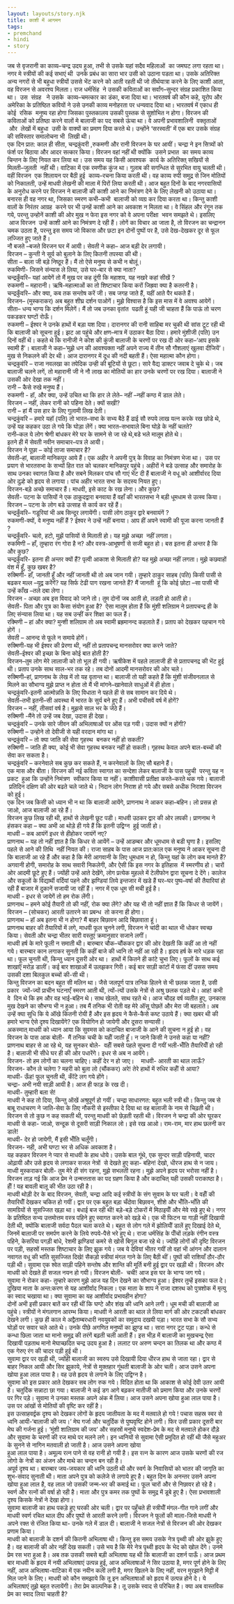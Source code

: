 ```yaml
---  
layout: layouts/story.njk  
title: काशी में आगमन  
tags:  
- premchand  
- hindi  
- story  
---  
```

    
जब से वृजरानी का काव्य–चन्द्र उदय हुआ, तभी से उसके यहां सदैव महिलाओं  का जमघट लगा रहता था। नगर मे स्त्रीयों की कई सभाएं थी  उनके प्रबंध का सारा भार उसी को उठाना पडता था। उसके अतिरिक्त अन्य नगरों से भी बहुधा स्त्रीयों उससे भेंट करने को आती रहती थी जो तीर्थयात्रा करने के लिए काशी आता, वह विरजन से अवरश्य मिलता। राज धर्मसिंह  ने उसकी कविताओं का सर्वांग–सुन्दर संग्रह प्रकाशित किया था।  उस  संग्रह   ने उसके  काव्य–चमत्कार का डंका, बजा दिया था। भारतवर्ष की कौन कहे, यूरोप और अमेरिका के प्रतिष्ठित कवियों ने उसे उनकी काव्य मनोहरता पर धन्यवाद दिया था। भारतवर्ष में एकाध ही कोई  रसिक  मनुष्य रहा होगा जिसका पुस्तकालय उसकी पुस्तक से सुशोभित न होगा। विरजन की कविताओं को प्रतिष्ठा करने वालों मे बालाजी का पद सबसे ऊंचा था। वे अपनी प्रभावशालिनी  वक्तृताओं  और  लेखों में बहुधा  उसी के वाक्यों का प्रमाण दिया करते थे। उन्होंने ‘सरस्वती’ में एक बार उसके संग्रह की सविस्तार समालोचना भी  लिखी थी।  
एक दिन प्रात: काल ही सीता, चन्द्रकुंवरी ,रुकमणी और रानी विरजन के घर आयीं। चन्द्रा ने इन सित्र्यों को फंर्श पर बिठाया और आदर सत्कार किया। विरजन वहां नहीं थी क्योंकि  उसने प्रभात  का समय काव्य चिन्तन के लिए नियत कर लिया था। उस समय यह किसी आवश्यक  कार्य के अतिरिक्त् सखियों से मिलती–जुलती  नहीं थी। वाटिका में एक रमणीक कुंज था। गुलाब की सगन्धित से सुरभित वायु चलती थी। वहीं विरजन  एक शिलायन पर बैठी हुई  काव्य–रचना किया करती थी। वह काव्य रुपी समुद्र से जिन मोतियों को निकालती, उन्हें माधवी लेखनी की माला में पिरों लिया करती थी। आज बहुत दिनों के बाद नगरवासियों के अनुरोध करने पर विरजन ने बालाजी की काशी आने का निमंत्रण देने के लिए लेखनी को उठाया था। बनारस ही वह नगर था, जिसका स्मरण कभी–कभी  बालाजी को व्यग्र कर दिया करता था। किन्तु काशी वालों के निरंतर आग्रह  करने पर भी उनहें काशी आने का अवकाश न मिलता था। वे सिंहल और रंगून तक गये, परन्तु उन्होनें काशी की ओर मुख न फेरा इस नगर को वे अपना परीक्षा  भवन समझते थे। इसलिए  आज विरजन  उन्हें काशी आने का निमंत्रण दे रही हैं। लोगें का विचार आ जाता है, तो विरजन का चन्द्रानन चमक उठता है, परन्तु इस समय जो विकास और छटा इन दोनों पुष्पों पर है, उसे देख-देखकर दूर से फूल लज्जित हुए जाते हैं।  
नौ बजते –बजते विरजन घर में आयी। सेवती ने कहा– आज बड़ी देर लगायी।  
विरजन – कुन्ती ने सूर्य को बुलाने के लिए कितनी तपस्या की थी।  
सीता – बाला जी बड़े निष्ठूर हैं। मैं तो ऐसे मनुष्य से कभी न बोलूं।  
रुकमिणी- जिसने संन्यास ले लिया, उसे घर–बार से क्या नाता?  
चन्द्रकुँवरि– यहां आयेगें तो मैं मुख पर कह दूंगी कि महाशय, यह नखरे कहां सीखें ?  
रुकमणी – महारानी। ऋषि-महात्माओं का तो शिष्टाचार किया करों जिह्रवा क्या है कतरनी है।  
चन्द्रकुँवरि– और क्या, कब तक सन्तोष करें जी। सब जगह जाते हैं, यहीं आते पैर थकते हैं।  
विरजन– (मुस्कराकर) अब बहुत शीघ्र दर्शन पाओगें। मुझे विश्वास है कि इस मास में वे अवश्य आयेगें।  
सीता– धन्य भाग्य कि दर्शन मिलेगें। मैं तो जब उनका वृतांत  पढती हूं यही जी चाहता हैं कि पाऊं तो चरण पकडकर घण्टों रोऊँ।  
रुकमणी – ईश्वर ने उनके हाथों में बड़ा यश दिया। दारानगर की रानी साहिबा मर चुकी थी सांस टूट रही थी कि बालाजी को सूचना हुई। झट आ पहुंचे और क्षण–मात्र में उठाकर बैठा दिया। हमारे मुंशीजी (पति) उन दिनों वहीं थें। कहते थे कि रानीजी ने कोश की कुंजी बालाजी के चरणों पर रख दी ओर कहा–‘आप इसके स्वामी हैं’। बालाजी ने कहा–‘मुझे धन की आवश्यक्ता नहीं अपने राज्य में तीन सौ गौशलाएं खुलवा दीजियें’। मुख से निकलने की देर थी। आज दारानगर में दूध की नदी बहती हैं। ऐसा महात्मा कौन होगा।  
चन्द्रकुवंरि – राजा नवलखा का तपेदिक उन्ही की बूटियों से छूटा। सारे वैद्य डाक्टर जवाब दे चुके थे। जब बालाजी चलने लगें, तो महारानी जी ने नौ लाख का मोतियों का हार उनके चरणों पर रख दिया। बालाजी ने उसकी ओर देखा तक नहीं।  
रानी – कैसे रुखे मनुष्य हैं।  
रुकमणी - हॉ, और क्या, उन्हें उचित था कि हार ले लेते– नहीं –नहीं कण्ठ में डाल लेते।  
विरजन – नहीं, लेकर रानी को पहिना देते। क्यों सखी?  
रानी – हां मैं उस हार के लिए गुलामी लिख देती।  
चन्द्रकुंवरि – हमारे यहॉ (पति) तो भारत–सभा के सभ्य बैठे हैं ढाई सौ रुपये लाख यत्न करके रख छोडे थे, उन्हें यह कहकर उठा ले गये कि घोड़ा लेंगें। क्या भारत–सभावाले बिना घोड़े के नहीं चलते?  
रानी–कल ये लोग श्रेणी बांधकर मेरे घर के सामने से जा रहे थे,बडे भले मालूम होते थे।  
इतने ही में सेवती नवीन समाचार–पत्र ले आयी।  
विरजन ने पूछा – कोई ताजा समाचार है?  
सेवती–हां, बालाजी मानिकपुर आये हैं। एक अहीर ने अपनी पुत्र् के विवाह का निमंत्रण भेजा था।  उस पर प्रयाग से भारतसभा के सभ्यों हित रात को चलकर मानिकपुर पहुंचे। अहीरों ने बडे उत्साह और समारोह के साथ उनका स्वागत किया है और सबने मिलकर पांच सौ गाएं भेंट दी हैं बालाजी ने वधू को आशीर्वारद दिया ओर दुल्हे को हृदय से लगाया। पांच अहीर भारत सभा के सदस्य नियत हुए।  
विरजन-बड़े अच्छे समाचार हैं। माधवी, इसे काट के रख लेना। और कुछ?  
सेवती- पटना के पासियों ने एक ठाकुदद्वारा बनवाया हैं वहाँ की भारतसभा ने बड़ी धूमधाम से उत्स्व किया।  
विरजन – पटना के लोग बडे उत्साह से कार्य कर रहें हैं।  
चन्द्रकुँवरि– गडूरियां भी अब सिन्दूर लगायेंगी। पासी लोग ठाकुर द्वारे बनवायंगें ?  
रुकमणी-क्यों, वे मनुष्य नहीं हैं ? ईश्वर ने उन्हें नहीं बनाया। आप हीं अपने स्वामी की पूजा करना जानती हैं ?  
चन्द्रकुँवरि- चलो, हटो, मुझें पासियों से मिलाती हो। यह मुझे अच्छा  नहीं लगता।  
रुकमिणी – हाँ, तुम्हारा रंग गोरा है न? और वस्त्र-आभूषणों से सजी बहुत हो। बस इतना ही अन्तर है कि और कुछ?  
चन्द्रकुँवरि- इतना ही अन्तर क्यों हैं? पृत्वी आकाश से मिलाती हो? यह मुझे अच्छा नहीं लगता। मुझे कछवाहों वंश में हूँ, कुछ खबर है?  
रुक्मिणी- हाँ, जानती हूँ और नहीं जानती थी तो अब जान गयी। तुम्हारे ठाकुर साहब (पति) किसी पासी से बढकर मल्ल –युद्व करेंगें? यह सिर्फ टेढी पाग रखना जानते हैं? मैं जानती  हूं कि कोई छोटा –सा पासी भी उन्हें काँख –तले दबा लेगा।  
विरजन - अच्छा अब इस विवाद को जाने तो। तुम दोनों जब आती हो, लडती हो आती हो।  
सेवती- पिता और पुत्र का कैसा संयोग हुआ है?  ऐसा मालुम होता हैं कि मुंशी शलिग्राम ने प्रतापचन्द्र ही के लिए संन्यास लिया था। यह सब उन्हीं कर शिक्षा का फल हैं।  
रक्मिणी – हां और क्या? मुन्शी शलिग्राम तो अब स्वामी ब्रह्रमानन्द कहलाते हैं। प्रताप को देखकर पहचान गये होगें ।  
सेवती – आनन्द से फूले न समाये होगें।  
रुक्मिणी-यह भी ईश्वर की प्रेरणा थी, नहीं तो प्रतापचन्द्र मानसरोवर क्या करने जाते?  
सेवती–ईश्वर की इच्छा के बिना कोई बात होती है?  
विरजन–तुम लोग मेरे लालाजी को तो भूल ही गयी। ऋषीकेश में पहले लालाजी ही से प्रतापचनद्र की भेंट हुई थी। प्रताप उनके साथ साल-भर तक रहे। तब दोनों आदमी मानसरोवर की ओर चले।  
रुक्मिणी–हां, प्राणनाथ के लेख में तो यह वृतान्त था। बालाजी तो यही कहते हैं कि मुंशी संजीवनलाल से मिलने का सौभाग्य मुझे प्राप्त न होता तो मैं भी मांगने–खानेवाले साधुओं में ही होता।  
चन्द्रकुंवरि-इतनी आत्मोन्नति के लिए विधाता ने पहले ही से सब सामान कर दिये थे।  
सेवती–तभी इतनी–सी अवस्था में भारत के सुर्य बने हुए हैं। अभी पचीसवें वर्ष में होगें?  
विरजन – नहीं, तीसवां वर्ष है। मुझसे साल भर के जेठे हैं।  
रुक्मिणी -मैंने तो उन्हें जब देखा, उदास ही देखा।  
चन्द्रकुंवरि – उनके सारे जीवन की अभिलाषाओं पर ओंस पड़ गयी। उदास क्यों न होंगी?  
रुक्मिणी – उन्होने तो देवीजी से यही वरदान मांगा था।  
चन्द्रकुंवरि – तो क्या जाति की सेवा गृहस्थ  बनकर नहीं हो सकती?  
रुक्मिणी – जाति ही क्या, कोई भी सेवा गृहस्थ बनकर नहीं हो सकती। गृहस्थ केवल अपने बाल-बच्चों की सेवा कर सकता है।  
चन्द्रकुंवरि – करनेवाले सब कुछ कर सकते हैं, न करनेवालों के लिए सौ बहाने हैं।  
एक मास और बीता। विरजन की नई कविता स्वागत का सन्देशा लेकर बालाजी के पास पहुची  परन्तु यह न प्रकट  हुआ कि उन्होंने निमंत्रण  स्वीकार किया या नहीं। काशीवासी प्रतीक्षा करते–करते थक गये। बालाजी  प्रतिदिन दक्षिण की ओर बढते चले जाते थे। निदान लोग निराश हो गये और सबसे अधीक निराशा विरजन को हुई।  
एक दिन जब किसी को ध्यान भी न था कि बालाजी आयेंगे, प्राणनाथ ने आकर कहा–बहिन। लो प्रसन्न हो जाओ, आज बालाजी आ रहे हैं।  
विरजन कुछ लिख रही थी, हाथों से लेखनी छूट पडी। माधवी उठकर द्वार की ओर लपकी। प्राणनाथ ने हंसकर कहा – क्या अभी आ थोड़े ही गये हैं कि इतनी उद्विग्न  हुई जाती हो।  
माधवी – कब आयंगें इधर से हीहोकर जायंगें नए?  
प्राणनाथ – यह तो नहीं ज्ञात है कि किधर से आयेंगें – उन्हें आडम्बर और धूमधाम से बडी घृणा है। इसलिए पहले से आने की तिथि  नहीं नियत की। राजा साहब के पास आज प्रात:काल एक मनुष्य ने आकर सूचना दी कि बालाजी आ रहे हैं और कहा है कि मेरी आगवानी के लिए धूमधाम न हो, किन्तु यहां के लोग कब मानते हैं? अगवानी होगी, समारोह के साथ सवारी निकलेगी, और ऐसी कि इस नगर के इतिहास  में स्मरणीय हो। चारों ओर आदमी छूटे हुए हैं। ज्योंही उन्हें आते देखेंगे, लोग प्रत्येक मुहल्ले में टेलीफोन द्वारा सूचना दे देंगे। कालेज और सकूलों के विद्यार्थी वर्दियां पहने और झण्डियां लिये इन्तजार में खडे हैं घर–घर पुष्प–वर्षा की तैयारियां हो रही हैं बाजार में दुकानें सजायी जा रहीं हैं। नगर में एक धूम सी मची हुई है।  
माधवी - इधर से जायेगें तो हम रोक लेंगी।  
प्राणनाथ – हमने कोई तैयारी तो की नहीं, रोक क्या लेंगे? और यह भी तो नहीं ज्ञात हैं कि किधर से जायेंगें।  
विरजन – (सोचकर) आरती उतारने का प्रबन्ध  तो करना ही होगा।  
प्राणनाथ – हॉ अब इतना भी न होगा? मैं बाहर बिछावन आदि बिछावाता हूं।  
प्राणनाथ बाहर की तैयारियों में लगे, माधवी फूल चुनने लगी, विरजन ने चांदी का थाल भी धोकर स्वच्छ किया। सेवती और चन्द्रा भीतर सारी वस्तुएं क्रमानुसार सजाने लगीं।  
माधवी हर्ष के मारे फूली न समाती थी। बारम्बार चौक–चौंककर द्वार की ओर देखती कि कहीं आ तो नहीं गये। बारम्बार कान लगाकर सुनती कि कहीं बाजे की ध्वनि तो नहीं आ रही है। हृदय हर्ष के मारे धड़क रहा था। फूल चुनती थी, किन्तु ध्यान दूसरी ओर था।  हाथों में कितने ही कांटे चुभा लिए। फूलों के साथ कई शाखाऍं मरोड़ डालीं। कई बार शाखाओं में उलझकर गिरी। कई बार साड़ी कांटों में फंसा दीं उसस समय उसकी दशा बिलकुल बच्चों की-सी थी।  
किन्तु विरजन का बदन बहुत सी मलिन था। जैसे जलपूर्ण पात्र तनिक हिलने से भी छलक जाता है, उसी प्रकार  ज्यों-ज्यों प्राचीन घटनाएँ स्मरण आती थी, त्यों-त्यों उसके नेत्रों से अश्रु छलक पड़ते थे। आह! कभी वे  दिन थे कि हम और वह भाई-बहिन थे। साथ खेलते, साथ रहते थे। आज चौदह वर्ष व्यतीत हुए, उनकास मुख देखने का सौभग्य भी न हुआ। तब मैं तनिक भी रोती वह मेरे ऑंसू पोछतें और मेरा जी बहलाते। अब उन्हें क्या सुधि कि ये ऑंखे कितनी रोयी हैं और इस हृदय ने कैसे-कैसे कष्ट उठाये हैं। क्या खबर थी की हमारे भाग्य ऐसे दृश्य दिखायेंगे? एक वियोगिन हो जायेगी और दूसरा सन्यासी।  
अकस्मात् माधवी को ध्यान आया कि सुवमस को कदाचित बाजाजी के आने की सुचना न हुई हो। वह विरजन के पास आक बोली-  मैं तनिक चची के यहॉँ जाती हूँ। न जाने किसी ने उनसे कहा या नहीं?  
प्राणनाथ बाहर से आ रहे थे, यह सुनकर बोले-  वहॉँ सबसे पहले सूचना दी गयीं भली-भॉँति तैयारियॉँ हो रही है। बालाजी भी सीधे घर ही की ओर पधारेंगे। इधर से अब न आयेंगे।  
विरजन- तो हम लोगों का चलना चाहिए। कहीं देर न हो जाए।    माधवी- आरती का थाल लाऊँ?  
विरजन- कौन ले चलेगा ? महरी को बुला लो (चौंककर) अरे! तेरे हाथों में रुधिर कहॉँ से आया?  
माधवी- ऊँह! फूल चुनती थी, कॉँटे लग गये होंगे।  
चन्द्रा- अभी नयी साड़ी आयी है। आज ही फाड़ के रख दी।  
माधवी- तुम्हारी बला से!  
माधवी ने कह तो दिया, किन्तु ऑखें अश्रुपूर्ण हो गयीं। चन्द्रा साधारणत: बहुत भली स्त्री थी। किन्तु जब से बाबू राधाचरण ने जाति-सेवा के लिए नौकरी से इस्तीफा दे दिया था वह बालाजी के नाम से चिढ़ती थी। विरजन से तो कुछ न कह सकती थी, परन्तु माधवी को छेड़ती रहती थी। विरजन ने चन्द्रा की ओर घूरकर माधवी से कहा- जाओ, सन्दूक से दूसरी साड़ी निकाल लो। इसे रख आओ। राम-राम, मार हाथ छलनी कर डाले!  
माधवी- देर हो जायेगी, मैं इसी भॉँति चलूँगी।  
विरजन- नही, अभी घण्टा भर से अधिक अवकाश है।  
यह कहकर विरजन ने प्यार से माधवी के हाथ धोये। उसके बाल गूंथे, एक सुन्दर साड़ी पहिनायी, चादर ओढ़ायी और उसे हृदय से लगाकर सजल नेत्रों  से देखते हुए कहा- बहिन! देखो, धीरज हाथ से न जाय।  
माध्वी मुस्कराकर बोली- तुम मेरे ही संग रहना, मुझे सभलती रहना। मुझे अपने हृदय पर भरोसा नहीं है।  
विरजन ताड़ गई कि आज प्रेम ने उन्मत्ततास का पद ग्रहण किया है और कदाचित् यही उसकी पराकाष्ठा है। हॉँ ! यह बावली बालू की भीत उठा रही है।  
माधवी थोड़ी देर के बाद विरजन, सेवती, चन्द्रा आदि कई स्त्रीयों के संग सुवाम के घर चली। वे वहॉँ की तैयारियॉँ देखकर चकित हो गयीं। द्वार पर एक बहुत बड़ा चँदोवा बिछावन, शीशे और भॉँति-भाँति की सामग्रियों से सुसज्जित खड़ा था। बधाई बज रही थी! बड़े-बड़े टोकरों में मिठाइयॉँ और मेवे रखे हुए थे। नगर के प्रतिष्ठित सभ्य उत्तमोत्तम वस्त्र पहिने हुए स्वागत करने को खड़े थे। एक भी फिटन या गाड़ी नहीं दिखायी देती थी, क्योंकि बालाजी सर्वदा पैदल चला करते थे। बहुत से लोग गले में झोलियॉँ डालें हुए दिखाई देते थे, जिनमें बालाजी पर समर्पण करने के लिये रुपये-पैसे भरे हुए थे। राजा धर्मसिंह के पॉँचों लड़के रंगीन वस्त्र पहिने, केसरिया पगड़ी बांधे, रेशमी झण्डियां कमरे से खोसें बिगुल बजा रहे थे। ज्योंहि लोगों की दृष्टि विरजन पर पड़ी, सहस्रों मस्तक शिष्टाचार के लिए झुक गये। जब ये देवियां भीतर गयीं तो वहां भी आंगन और दालान नवागत वधू की भांति सुसज्जित दिखे! सैकड़ो स्त्रीयां मंगल गाने के लिए बैठी थीं। पुष्पों की राशियाँ ठौर-ठौर पड़ी थी। सुवामा एक श्वेत साड़ी पहिने सन्तोष और शान्ति की मूर्ति बनी हुई द्वार पर खड़ी थी। विरजन और माधवी को देखते ही सजल नयन हो गयी। विरजन बोली-  चची! आज इस घर के भाग्य जग गये।  
सुवामा ने रोकर कहा- तुम्हारे कारण मुझे आज यह दिन देखने का सौभाग्य हुआ। ईश्वर तुम्हें इसका फल दे।  
दुखिया माता के अन्त:करण से यह आशीर्वाद निकला। एक माता के शाप ने राजा दशरथ को पुत्रशोक में मृत्यु का स्वाद चखाया था। क्या सुवामा का यह आशीर्वाद प्रभावहीन होगा?  
दोनों अभी इसी प्रकार बातें कर रही थीं कि घण्टे और शंख की ध्वनि आने लगी। धूम मची की बालाजी आ पहुंचे। स्त्रीयों ने मंगलगान आरम्भ किया। माधवी ने आरती का थाल ले लिया मार्ग की ओर टकटकी बांधकर देखने लगी। कुछ ही काल मे अद्वैताम्बरधारी नवयुवकों का समुदाय दखयी पड़ा। भारत सभा के सौ सभ्य घोड़ों पर सवार चले आते थे। उनके पीछे अगणित मनुष्यों का झुण्ड था। सारा नगर टूट पड़ा। कन्धे से कन्धा छिला जाता था मानो समुद्र की तरंगें बढ़ती चली आती हैं। इस भीड़ में बालाजी का मुखचन्द्र ऐसा दिखायी पड़ताथ मानो मेघाच्छदित चन्द्र उदय हुआ है। ललाट पर अरुण चन्दन का तिलक था और कण्ठ में एक गेरुए रंग की चादर पड़ी हुई थी।  
सुवामा द्वार पर खड़ी थी, ज्योंही बालाजी का स्वरुप उसे दिखायी दिया धीरज हाथ से जाता रहा। द्वार से बाहर निकल आयी और सिर झुकाये, नेत्रों से मुक्तहार गूंथती बालाजी के ओर चली। आज उसने अपना खोया हुआ लाल पाया है। वह उसे हृदय से लगाने के लिए उद्विग्न है।  
सुवामा को इस प्रकार आते देखकर सब लोग रुक गये। विदित होता था कि आकाश से कोई देवी उतर आयी है। चतुर्दिक सन्नाटा छा गया। बालाजी ने कई डग आगे बढ़कर मातीजी को प्रमाण किया और उनके चरणों पर गिर पड़े। सुवामा ने उनका मस्तक अपने अंक में लिया। आज उसने अपना खोया हुआ लाल पाया है। उस पर आंखों से मोतियों की वृष्टि कर रहीं है।  
इस उत्साहवर्द्वक दृश्य को देखकर लोगों के हृदय जातीयता के मद में मतवाले हो गये ! पचास सहस्र स्वर से ध्वनि आयी-‘बालाजी की जय।’ मेघ गर्जा और चतुर्दिक से पुष्पवृष्टि होने लगी। फिर उसी प्रकार दूसरी बार मेघ की गर्जना हुई। ‘मुंशी शालिग्राम की जय’ और सहस्रों मनुष्ये स्वदेश-प्रेम के मद से मतवाले होकर दौड़े और सुवामा के चरणों की रज माथे पर मलने लगे। इन ध्वनियों से सुवामा ऐसी प्रमुदित हो रहीं थी जैसे महुअर के सुनने से नागिन मतवाली हो जाती है। आज उसने अपना खोया  
हुआ लाल पाया है। अमूल्य रत्न पाने से वह रानी हो गयी है। इस रत्न के कारण आज उसके चरणों की रज लोगो के नेत्रों का अंजन और माथे का चन्दन बन रही है।  
अपूर्व दृश्य था। बारम्बार जय-जयकार की ध्वनि उठती थी और स्वर्ग के निवासियों को भातर की जागृति का शुभ-संवाद सुनाती थी। माता अपने पुत्र को कलेजे से लगाये हुए है। बहुत दिन के अनन्तर उसने अपना खोया हुआ लाल है, वह लाल जो उसकी जन्म-भर की कमाई था। फूल चारों और से निछावर हो रहे है। स्वर्ण और रत्नों की वर्षा हो रही है। माता और पुत्र कमर तक पुष्पों के समुद्र में डूबे हुए है। ऐसा प्रभावशाली दृश्य किसके नेत्रों ने देखा होगा।  
सुवामा बालाजी का हाथ पकड़े हुए घरकी ओर चली। द्वार पर पहुँचते ही स्त्रीयॉँ मंगल-गीत गाने लगीं और माधवी स्वर्ण रचित थाल दीप और पुष्पों से आरती करने लगी। विरजन ने फूलों की माला-जिसे माधवी ने अपने रक्त से रंजित किया था- उनके गले में डाल दी। बालाजी ने सजल नेत्रों से विरजन की ओर देखकर प्रणाम किया।  
माधवी को बालाजी के दशर्न की कितनी अभिलाषा थी। किन्तु इस समय उसके नेत्र पृथ्वी की ओर झुके हुए है। वह बालाजी की ओर नहीं देख सकती। उसे भय है कि मेरे नेत्र पृथ्वी हृदय के भेद को खोल देंगे। उनमे प्रेम रस भरा हुआ है। अब तक उसकी सबसे बड़ी अभिलाषा यह थी कि बालाजी का दशर्न पाऊँ। आज प्रथम बार माधवी के हृदय में नयी अभिलाषाएं उत्पन्न हुई, आज अभिलाषाओं ने सिर उठाया है, मगर पूर्ण होने के लिए नहीं, आज अभिलाषा-वाटिका में एक नवीन कली लगी है, मगर खिलने के लिए नहीं, वरन मुरझाने मिट्टी में मिल जाने के लिए। माधवी को कौन समझाये कि तू इन अभिलाषाओं को हृदय में उत्पन्न होने दे। ये अभिलाषाएं तुझे बहुत रुलायेंगी। तेरा प्रेम काल्पनिक है। तू उसके स्वाद से परिचित है। क्या अब वास्तविक प्रेम का स्वाद लिया चाहती है?  


    